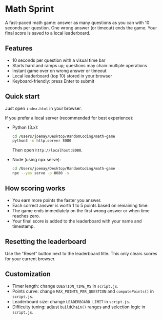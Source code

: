 # Math Sprint

A fast-paced math game: answer as many questions as you can with 10 seconds per question. One wrong answer (or timeout) ends the game. Your final score is saved to a local leaderboard.

## Features
- 10 seconds per question with a visual time bar
- Starts hard and ramps up; questions may chain multiple operations
- Instant game over on wrong answer or timeout
- Local leaderboard (top 10) stored in your browser
- Keyboard-friendly: press Enter to submit

## Quick start
Just open `index.html` in your browser.

If you prefer a local server (recommended for best experience):

- Python (3.x):
  ```bash
  cd /Users/joemay/Desktop/RandomCoding/math-game
  python3 -m http.server 8080
  ```
  Then open `http://localhost:8080`.

- Node (using npx serve):
  ```bash
  cd /Users/joemay/Desktop/RandomCoding/math-game
  npx --yes serve -p 8080 -s
  ```

## How scoring works
- You earn more points the faster you answer.
- Each correct answer is worth 1 to 5 points based on remaining time.
- The game ends immediately on the first wrong answer or when time reaches zero.
- Your final score is added to the leaderboard with your name and timestamp.

## Resetting the leaderboard
Use the "Reset" button next to the leaderboard title. This only clears scores for your current browser.

## Customization
- Timer length: change `QUESTION_TIME_MS` in `script.js`.
- Points curve: change `MAX_POINTS_PER_QUESTION` and `computePoints()` in `script.js`.
- Leaderboard size: change `LEADERBOARD_LIMIT` in `script.js`.
- Difficulty tuning: adjust `buildChain()` ranges and selection logic in `script.js`. 
